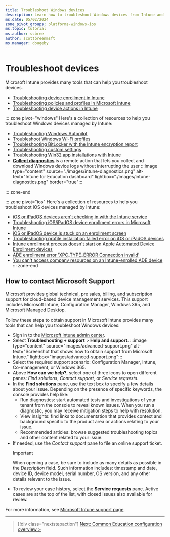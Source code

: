 ```yaml
---
title: Troubleshoot Windows devices
description: Learn how to troubleshoot Windows devices from Intune and contact Microsoft Support for issues related to Intune and other services.
ms.date: 05/02/2024
zone_pivot_groups: platforms-windows-ios
ms.topic: tutorial
ms.author: scbree
author: scottbreenmsft
ms.manager: dougeby
---
```


# Troubleshoot devices

Microsoft Intune provides many tools that can help you troubleshoot devices.

- [Troubleshooting device enrollment in Intune][MEM-2]
- [Troubleshooting policies and profiles in Microsoft Intune][MEM-5]
- [Troubleshooting device actions in Intune][MEM-3]

::: zone pivot="windows"
Here's a collection of resources to help you troubleshoot Windows devices managed by Intune:

- [Troubleshooting Windows Autopilot][MEM-9]
- [Troubleshoot Windows Wi-Fi profiles][MEM-6]
- [Troubleshooting BitLocker with the Intune encryption report][MEM-4]
- [Troubleshooting custom settings][MEM-8]
- [Troubleshooting Win32 app installations with Intune][MEM-7]
- [**Collect diagnostics**][MEM-10] is a remote action that lets you collect and download Windows device logs without interrupting the user
  :::image type="content" source="./images/intune-diagnostics.png" alt-text="Intune for Education dashboard" lightbox="./images/intune-diagnostics.png" border="true":::

::: zone-end

::: zone pivot="ios"
Here's a collection of resources to help you troubleshoot iOS devices managed by Intune:

- [iOS or iPadOS devices aren't checking in with the Intune service](/troubleshoot/mem/intune-service/device-enrollment/ios-devices-inactive)
- [Troubleshooting iOS/iPadOS device enrollment errors in Microsoft Intune](/troubleshoot/mem/intune-service/device-enrollment/troubleshoot-ios-enrollment-errors)
- [iOS or iPadOS device is stuck on an enrollment screen](/troubleshoot/mem/intune-service/device-enrollment/device-stuck-in-enrollment)
- [Troubleshooting profile installation failed error on iOS or iPadOS devices](/troubleshoot/mem/intune-service/device-enrollment/profile-installation-failed)
- [Intune enrollment process doesn't start on Apple Automated Device Enrollment devices](/troubleshoot/mem/intune-service/device-enrollment/apple-dep-device-fails-auto-enrollment)
- [ADE enrollment error 'XPC_TYPE_ERROR Connection invalid'](/troubleshoot/mem/intune-service/device-enrollment/dep-enrollment-xpc-type-error)
- [You can't access company resources on an Intune-enrolled ADE device](/troubleshoot/mem/intune-service/device-protection/cannot-access-company-resources-on-dep)
::: zone-end

## How to contact Microsoft Support

Microsoft provides global technical, pre sales, billing, and subscription support for cloud-based device management services. This support includes Microsoft Intune, Configuration Manager, Windows 365, and Microsoft Managed Desktop.

Follow these steps to obtain support in Microsoft Intune provides many tools that can help you troubleshoot Windows devices:

- Sign in to the [Microsoft Intune admin center](https://go.microsoft.com/fwlink/?linkid=2109431).
- Select **Troubleshooting + support** > **Help and support**.
    :::image type="content" source="images/advanced-support.png" alt-text="Screenshot that shows how to obtain support from Microsoft Intune." lightbox="images/advanced-support.png":::
- Select the required support scenario: Configuration Manager, Intune, Co-management, or Windows 365.
- Above **How can we help?**, select one of three icons to open different panes: *Find solutions*, *Contact support*, or *Service requests*.
- In the **Find solutions** pane, use the text box to specify a few details about your issue. Depending on the presence of specific keywords, the console provides help like:
  - Run diagnostics: start automated tests and investigations of your tenant from the console to reveal known issues. When you run a diagnostic, you may receive mitigation steps to help with resolution.
  - View insights: find links to documentation that provides context and background specific to the product area or actions relating to your issue.
  - Recommended articles: browse suggested troubleshooting topics and other content related to your issue.
- If needed, use the *Contact support* pane to file an online support ticket.
  > [!IMPORTANT]
  > When opening a case, be sure to include as many details as possible in the *Description* field. Such information includes: timestamp and date, device ID, device model, serial number, OS version, and any other details relevant to the issue.
- To review your case history, select the **Service requests** pane. Active cases are at the top of the list, with closed issues also available for review.

For more information, see [Microsoft Intune support page][MEM-1].

________________________________________________________

> [!div class="nextstepaction"]
> [Next: Common Education configuration overview >](common-config-overview.md)

<!-- Reference links in article -->
[MEM-1]: /mem/get-support
[MEM-2]: /troubleshoot/mem/intune-service/troubleshoot-device-enrollment-in-intune
[MEM-3]: /troubleshoot/mem/intune-service/troubleshoot-device-actions
[MEM-4]: /troubleshoot/mem/intune-service/troubleshoot-bitlocker-admin-center
[MEM-5]: /troubleshoot/mem/intune-service/troubleshoot-policies-in-microsoft-intune
[MEM-6]: /troubleshoot/mem/intune-service/troubleshoot-wi-fi-profiles#troubleshoot-windows-wi-fi-profiles
[MEM-7]: /troubleshoot/mem/intune-service/troubleshoot-win32-app-install
[MEM-8]: /troubleshoot/mem/intune-service/troubleshoot-csp-custom-settings
[MEM-9]: /mem/autopilot/troubleshooting
[MEM-10]: /mem/intune-service/remote-actions/collect-diagnostics
